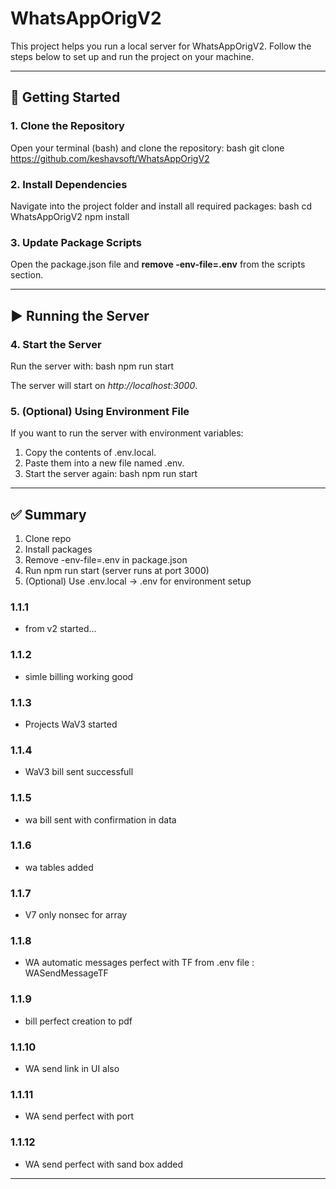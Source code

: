 # WhatsAppOrigV2

This project helps you run a local server for WhatsAppOrigV2. Follow the steps below to set up and run the project on your machine.

---

## 🚀 Getting Started

### 1. Clone the Repository
Open your terminal (bash) and clone the repository:
bash
git clone https://github.com/keshavsoft/WhatsAppOrigV2


### 2. Install Dependencies
Navigate into the project folder and install all required packages:
bash
cd WhatsAppOrigV2
npm install


### 3. Update Package Scripts
Open the package.json file and **remove -env-file=.env** from the scripts section.

---

## ▶ Running the Server

### 4. Start the Server
Run the server with:
bash
npm run start

The server will start on *http://localhost:3000*.

### 5. (Optional) Using Environment File
If you want to run the server with environment variables:
1. Copy the contents of .env.local.
2. Paste them into a new file named .env.
3. Start the server again:
   bash
   npm run start
   

---

## ✅ Summary
1. Clone repo  
2. Install packages  
3. Remove -env-file=.env in package.json  
4. Run npm run start (server runs at port 3000)  
5. (Optional) Use .env.local → .env for environment setup

### 1.1.1

- from v2 started...

### 1.1.2

- simle billing working good

### 1.1.3

- Projects WaV3 started

### 1.1.4

- WaV3 bill sent successfull

### 1.1.5

- wa bill sent with confirmation in data

### 1.1.6

- wa tables added

### 1.1.7

- V7 only nonsec for array

### 1.1.8

- WA automatic messages perfect with TF from .env file : WASendMessageTF

### 1.1.9

- bill perfect creation to pdf

### 1.1.10

- WA send link in UI also

### 1.1.11

- WA send perfect with port

### 1.1.12

- WA send perfect with sand box added

---
